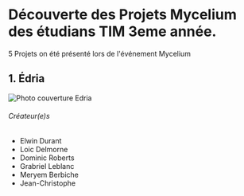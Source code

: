 # Découverte des Projets Mycelium des étudians TIM 3eme année.

5 Projets on été présenté lors de l'événement Mycelium


## 1. Édria

![Photo couverture Edria](Edria/Média/Edria_Couverture.png)
###### Créateur(e)s
- Elwin Durant
- Loic Delmorne
- Dominic Roberts
- Grabriel Leblanc
- Meryem Berbiche
- Jean-Christophe
